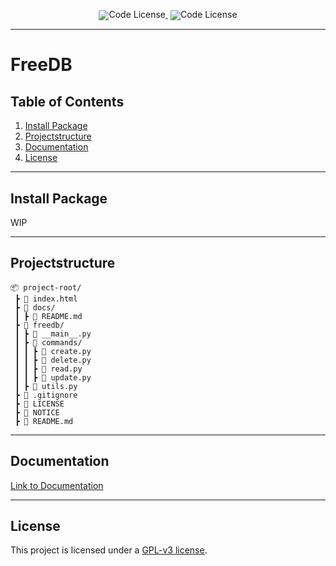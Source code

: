 
<div align="center" style="line-height: 1;">
  <a href="https://github.com/x47base/ch-finance-engine/" style="margin: 2px;">
    <img alt="Code License" src="https://img.shields.io/badge/Release_Version-V1.0.0-green" style="display: inline-block; vertical-align: middle;"/>
  </a>
  <a href="https://github.com/x47base/ch-finance-engine/blob/main/LICENSE" style="margin: 2px;">
    <img alt="Code License" src="https://img.shields.io/badge/Code_License-modified_GPL_v3_License-blue" style="display: inline-block; vertical-align: middle;"/>
  </a>
</div>

---

# FreeDB

## Table of Contents
1. [Install Package](#install-package)  
2. [Projectstructure](#projectstructure)  
4. [Documentation](#documentation)  
5. [License](#license)  

---

## Install Package

WIP

---

## Projectstructure

```
📦 project-root/
 ┣ 📜 index.html
 ┣ 📁 docs/
 ┃ ┣ 📜 README.md
 ┣ 📁 freedb/
 ┃ ┣ 📜 __main__.py
 ┃ ┣ 📁 commands/
 ┃ ┃ ┣ 📜 create.py
 ┃ ┃ ┣ 📜 delete.py
 ┃ ┃ ┣ 📜 read.py
 ┃ ┃ ┣ 📜 update.py
 ┃ ┣ 📜 utils.py
 ┣ 📜 .gitignore
 ┣ 📜 LICENSE
 ┣ 📜 NOTICE
 ┣ 📜 README.md
```

---

## Documentation

[Link to Documentation](docs/README.md)

---

## License

This project is licensed under a [GPL-v3 license](LICENSE).
